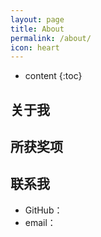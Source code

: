 ```yaml
---
layout: page
title: About
permalink: /about/
icon: heart
---
```


* content
{:toc}

## 关于我

## 所获奖项

## 联系我

* GitHub：
* email：
